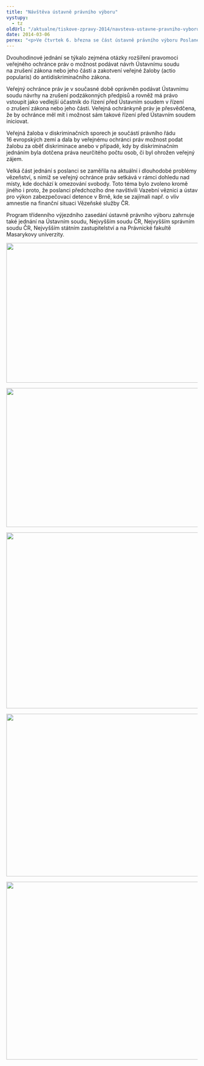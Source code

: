 ```yaml
---
title: "Návštěva ústavně právního výboru"
vystupy:
  - tz
oldUrl: "/aktualne/tiskove-zpravy-2014/navsteva-ustavne-pravniho-vyboru"
date: 2014-03-06
perex: "<p>Ve čtvrtek 6. března se část ústavně právního výboru Poslanecké sněmovny setkala v Brně s ochránkyní, zástupcem ochránkyně a jejich spolupracovníky.</p>"
---
```


<!-- imported from the old website -->

<p>Dvouhodinové jednání se týkalo zejména otázky rozšíření pravomoci veřejného ochránce práv o možnost podávat návrh Ústavnímu soudu na zrušení zákona nebo jeho části a zakotvení veřejné žaloby (actio popularis) do antidiskriminačního zákona.</p><p>Veřejný ochránce práv je v současné době oprávněn podávat Ústavnímu soudu návrhy na zrušení podzákonných předpisů a rovněž má právo vstoupit jako vedlejší účastník do řízení před Ústavním soudem v řízení o zrušení zákona nebo jeho části. Veřejná ochránkyně práv je přesvědčena, že by ochránce měl mít i možnost sám takové řízení před Ústavním soudem iniciovat.</p><p>Veřejná žaloba v diskriminačních sporech je součástí právního řádu 16 evropských zemí a dala by veřejnému ochránci práv možnost podat žalobu za oběť diskriminace anebo v případě, kdy by diskriminačním jednáním byla dotčena práva neurčitého počtu osob, či byl ohrožen veřejný zájem.</p><p>Velká část jednání s poslanci se zaměřila na aktuální i dlouhodobé problémy vězeňství, s nimiž se veřejný ochránce práv setkává v rámci dohledu nad místy, kde dochází k omezování svobody. Toto téma bylo zvoleno kromě jiného i proto, že poslanci předchozího dne navštívili Vazební věznici a ústav pro výkon zabezpečovací detence v Brně, kde se zajímali např. o vliv amnestie na finanční situaci Vězeňské služby ČR.</p><p>Program třídenního výjezdního zasedání ústavně právního výboru zahrnuje také jednání na Ústavním soudu, Nejvyšším soudu ČR, Nejvyšším správním soudu ČR, Nejvyšším státním zastupitelství a na Právnické fakultě Masarykovy univerzity.</p><p><img src="https://www.ochrance.cz/uploads/RTEmagicC_up-vybor-01.jpg.jpg" height="367" width="620" alt="" /></p><p><img src="https://www.ochrance.cz/uploads/RTEmagicC_up-vybor-02.jpg.jpg" height="365" width="622" alt="" /></p><p><img src="https://www.ochrance.cz/uploads/RTEmagicC_up-vybor-03.jpg.jpg" height="462" width="622" alt="" /></p><p><img src="https://www.ochrance.cz/uploads/RTEmagicC_up-vybor-04.jpg.jpg" height="427" width="626" alt="" /></p><p><img src="https://www.ochrance.cz/uploads/RTEmagicC_up-vybor-05.jpg.jpg" height="467" width="622" alt="" /></p>
